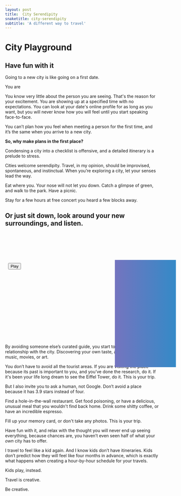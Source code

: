 ```yaml
---
layout: post
title:  City Serendipity
snaketitle: city-serendipity
subtitle: 'A different way to travel'
---
```

<canvas id='canvas' height='400' width='400'></canvas>
<h1>City Playground</h1>
<h2 class="mb-5">Have fun with it</h2>

Going to a new city is like going on a first date.

You are 

You know very little about the person you are seeing. That's the reason for your excitement. You are showing up at a specified time with no expectations. You can look at your date's online profile for as long as you want, but you will never know how you will feel until you start speaking face-to-face. 


You can’t plan how you feel when meeting a person for the first time, and it’s the same when you arrive to a new city.


**So, why make plans in the first place?**


Condensing a city into a checklist is offensive, and a detailed itinerary is a prelude to stress. 


Cities welcome serendipity. Travel, in my opinion, should be improvised, spontaneous, and instinctual.  When you’re exploring a city, let your senses lead the way.

Eat where you. Your nose will not let you down.
Catch a glimpse of green, and walk to the park. Have a picnic.

Stay for a few hours at free concert you heard a few blocks away. 

## **Or just sit down, look around your new surroundings, and listen.**


<style>
#sounds {
  /* float: right; */
  height: 350px;
  position: relative;
  max-width:900px;
  /* width: 250px; */
  /* margin-right: -10px; */
  margin: 0 auto;
  left: 60px;
  clear: both;
  /* border: 30px solid white; */
}

.sounds--img {
    /* opacity: 0.2; */
    transition: all 0.5s ease-in-out;
}
.sounds--img.active {
    opacity: 1;
}

.sounds--img:nth-child(2) {
  position: absolute;
  
  height: 400px;
  width: 300px;
  background: linear-gradient(to right, #ec6f66, #f3a183);
  animation-delay: 0s;
  background-image: url('assets/articles/city-serendipity/img/street.jpg');
      background-size: cover;

}

.sounds--img.active:nth-child(2) {
    transform: translate(0, -20px);
}
.sounds--img:nth-child(3) {
  position: absolute;
  height: 350px;
  width: 200px;
  background: linear-gradient(to right, #7474bf, #348ac7);
  transform: translate(300px, 90px);
background-size: cover;
}

.sounds--img.active:nth-child(3) {
   transform: translate(270px, 45px);
}

.sounds--img:nth-child(4) {
  position: absolute;
  height: 250px;
  width: 250px;
  background: linear-gradient(to right, #283048, #4CAF50);
  transform: translate(560px, -180px);
      background-size: cover;
    background-position: 80% center;
  background-image: url('assets/articles/city-serendipity/img/park.jpg')

}


.sounds--img.active:nth-child(4) {
  transform: translate(560px, -150px);
}



@keyframes move {
  from { opacity: 0.2 }
  to   { opacity: 1; }
}

#sounds--btn {
    position: absolute;
    top:100px;
    left:-50px;
}

</style>

 <div id="sounds">
    <button data-playing="false" id="sounds--btn">Play</button>
    <div class="sounds--img"></div>
    <div class="sounds--img"></div>
    <div class="sounds--img"></div>
    <audio class="sounds--audio" src="assets/articles/city-serendipity/mp3/street.mp3" type="audio/mpeg"></audio>
    <audio class="sounds--audio" src="assets/articles/city-serendipity/mp3/cafe.mp3" type="audio/mpeg"></audio>
    <audio class="sounds--audio" src="assets/articles/city-serendipity/mp3/park.mp3" type="audio/mpeg"></audio>
</div>


By avoiding someone else’s curated guide, you start to create your own relationship with the city. Discovering your own taste, as you would with music, movies, or art. 

You don’t have to avoid all the tourist areas. If you are visiting the place because its past is important to you, and you’ve done the research, do it. If it's been your life long dream to see the Eiffel Tower, do it. This is your trip. 

But I also invite you to ask a human, not Google. Don’t avoid a place because it has 3.9 stars instead of four.

Find a hole-in-the-wall restaurant. Get food poisoning, or have a delicious, unusual meal that you wouldn't find back home.
Drink some shitty coffee, or have an incredible espresso.

Fill up your memory card, or don't take any photos.
This is your trip.

Have fun with it, and relax with the thought you will never end up seeing everything, because chances are, you haven’t even seen half of what your *own* city has to offer.

I travel to feel like a kid again. And I know kids don’t have itineraries. 
Kids don’t predict how they will feel like four months in advance, which is exactly what happens when creating a hour-by-hour schedule for your travels.

Kids play, instead.

<div id="dice"></div>

Travel is creative.

Be creative.














